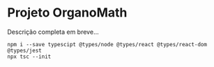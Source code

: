 # Projeto OrganoMath

Descrição completa em breve...

```
npm i --save typescipt @types/node @types/react @types/react-dom @types/jest
npx tsc --init
```
